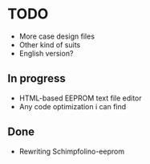 # TODO

* More case design files
* Other kind of suits
* English version?

## In progress

* HTML-based EEPROM text file editor
* Any code optimization i can find  

## Done

* Rewriting Schimpfolino-eeprom
